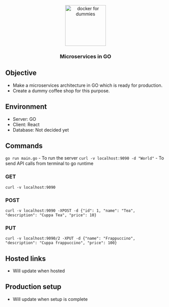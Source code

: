 <p align="center">
  <img  alt="docker for dummies" height="128px" width="128px" src="https://miro.medium.com/max/1200/1*i2skbfmDsHayHhqPfwt6pA.png">
</p>

<h3 align="center"> Microservices in GO </h3>

## Objective
- Make a microservices architecture in GO which is ready for production.
- Create a dummy coffee shop for this purpose.

## Environment
- Server: GO
- Client: React
- Database: Not decided yet

## Commands
`go run main.go` - To run the server
`curl -v localhost:9090 -d "World"` - To send API calls from terminal to go runtime

### GET
`curl -v localhost:9090`
### POST
`curl -v localhost:9090 -XPOST -d {"id": 1, "name": "Tea", "description": "Cuppa Tea", "price": 10}`
### PUT
`curl -v localhost:9090/2 -XPUT -d {"name": "Frappuccino", "description": "Cuppa frappuccino", "price": 100}`

## Hosted links
- Will update when hosted

## Production setup
- Will update when setup is complete

